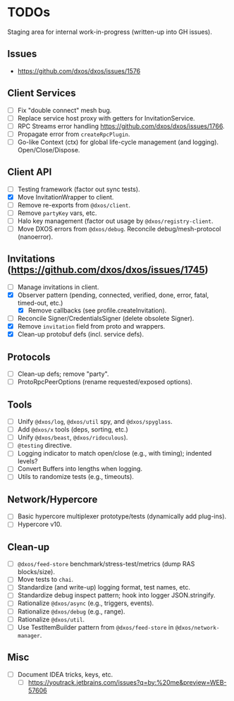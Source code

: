 # TODOs

Staging area for internal work-in-progress (written-up into GH issues).

## Issues

- https://github.com/dxos/dxos/issues/1576

## Client Services

- [ ] Fix "double connect" mesh bug.
- [ ] Replace service host proxy with getters for InvitationService.
- [ ] RPC Streams error handling https://github.com/dxos/dxos/issues/1766.
- [ ] Propagate error from `createRpcPlugin`.
- [ ] Go-like Context (ctx) for global life-cycle management (and logging). Open/Close/Dispose.

## Client API

- [ ] Testing framework (factor out sync tests).
- [x] Move InvitationWrapper to client.
- [ ] Remove re-exports from `@dxos/client`.
- [ ] Remove `partyKey` vars, etc.
- [ ] Halo key management (factor out usage by `@dxos/registry-client`.
- [ ] Move DXOS errors from `@dxos/debug`. Reconcile debug/mesh-protocol (nanoerror).

## Invitations (https://github.com/dxos/dxos/issues/1745)

- [ ] Manage invitations in client.
- [x] Observer pattern (pending, connected, verified, done, error, fatal, timed-out, etc.)
  - [x] Remove callbacks (see profile.createInvitation).
- [ ] Reconcile Signer/CredentialsSigner (delete obsolete Signer).
- [x] Remove `invitation` field from proto and wrappers.
- [x] Clean-up protobuf defs (incl. service defs).

## Protocols

- [ ] Clean-up defs; remove "party".
- [ ] ProtoRpcPeerOptions (rename requested/exposed options).

## Tools

- [ ] Unify `@dxos/log`, `@dxos/util` spy, and `@dxos/spyglass`.
- [ ] Add `@dxos/x` tools (deps, sorting, etc.)
- [ ] Unify `@dxos/beast`, `@dxos/ridoculous`).
- [ ] `@testing` directive.
- [ ] Logging indicator to match open/close (e.g., with timing); indented levels?
- [ ] Convert Buffers into lengths when logging.
- [ ] Utils to randomize tests (e.g., timeouts).

## Network/Hypercore

- [ ] Basic hypercore multiplexer prototype/tests (dynamically add plug-ins).
- [ ] Hypercore v10.

## Clean-up

- [ ] `@dxos/feed-store` benchmark/stress-test/metrics (dump RAS blocks/size).
- [ ] Move tests to `chai`.
- [ ] Standardize (and write-up) logging format, test names, etc.
- [ ] Standardize debug inspect pattern; hook into logger JSON.stringify.
- [ ] Rationalize `@dxos/async` (e.g., triggers, events).
- [ ] Rationalize `@dxos/debug` (e.g., range).
- [ ] Rationalize `@dxos/util`.
- [ ] Use TestItemBuilder pattern from `@dxos/feed-store` in `@dxos/network-manager`.

## Misc

- [ ] Document IDEA tricks, keys, etc.
  - [ ] https://youtrack.jetbrains.com/issues?q=by:%20me&preview=WEB-57606
